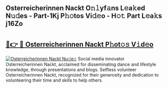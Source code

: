 ## Osterreicherinnen Nackt O𝚗𝚕yf𝚊ns L𝚎a𝚔ed N𝚞𝚍es - Part-1Kj P𝚑𝚘tos Vi𝚍𝚎o - H𝚘𝚝 Part L𝚎a𝚔s j16Zo

# <h2><a href="http://kf0hgnj.oniu.top/?m=Osterreicherinnen+Nackt">🔗👉 🔴 Osterreicherinnen Nackt P𝚑ot𝚘𝚜 V𝚒d𝚎o</a></h2>

[![Osterreicherinnen Nackt Nu𝚍e𝚜](https://i.imgur.com/0qMVB7G.gif)](http://kf0hgnj.oniu.top/?m=Osterreicherinnen+Nackt)
Social media innovator Osterreicherinnen Nackt, acclaimed for disseminating dance and lifestyle knowledge, through presentations and blogs. Selfless volunteer Osterreicherinnen Nackt, recognized for their generosity and dedication to volunteering their time and skills to help others.  
